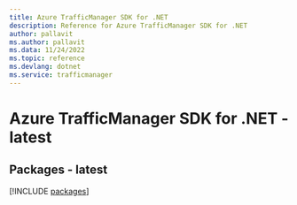 ```yaml
---
title: Azure TrafficManager SDK for .NET
description: Reference for Azure TrafficManager SDK for .NET
author: pallavit
ms.author: pallavit
ms.data: 11/24/2022
ms.topic: reference
ms.devlang: dotnet
ms.service: trafficmanager
---
```

# Azure TrafficManager SDK for .NET - latest
## Packages - latest
[!INCLUDE [packages](trafficmanager-index.md)]